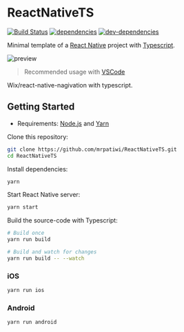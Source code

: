 # ReactNativeTS

[![Build Status][ci-image]][ci-url] [![dependencies][dependencies-image]][dependencies-url] [![dev-dependencies][dev-dependencies-image]][dev-dependencies-url]

Minimal template of a [React Native](https://facebook.github.io/react-native/) project with [Typescript](https://www.typescriptlang.org/).

![preview](https://github.com/mrpatiwi/ReactNativeTS/raw/images/preview.png)

> Recommended usage with [VSCode](https://code.visualstudio.com/)

Wix/react-native-nagivation with typescript. 

## Getting Started

* Requirements: [Node.js](https://nodejs.org) and [Yarn](https://yarnpkg.com/)

Clone this repository:

```sh
git clone https://github.com/mrpatiwi/ReactNativeTS.git
cd ReactNativeTS
```

Install dependencies:

```sh
yarn
```

Start React Native server:

```sh
yarn start
```

Build the source-code with Typescript:

```sh
# Build once
yarn run build

# Build and watch for changes
yarn run build -- --watch
```

### iOS

```sh
yarn run ios
```

### Android

```sh
yarn run android
```

[ci-image]: https://travis-ci.org/mrpatiwi/ReactNativeTS.svg
[ci-url]: https://travis-ci.org/mrpatiwi/ReactNativeTS
[dependencies-image]: https://david-dm.org/mrpatiwi/ReactNativeTS.svg
[dependencies-url]: https://david-dm.org/mrpatiwi/ReactNativeTS
[dev-dependencies-image]: https://david-dm.org/mrpatiwi/ReactNativeTS/dev-status.svg
[dev-dependencies-url]: https://david-dm.org/mrpatiwi/ReactNativeTS#info=devDependencies
